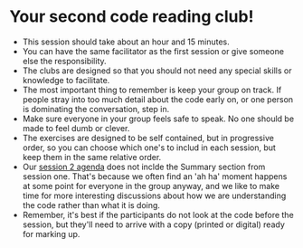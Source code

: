 # Your second code reading club!

* This session should take about an hour and 15 minutes.
* You can have the same facilitator as the first session or give someone else the responsibility.
* The clubs are designed so that you should not need any special skills or knowledge to facilitate.
* The most important thing to remember is keep your group on track. If people stray into too much detail about the code early on, or one person is dominating the conversation, step in.
* Make sure everyone in your group feels safe to speak. No one should be made to feel dumb or clever.
* The exercises are designed to be self contained, but in progressive order, so you can choose which one's to includ in each session, but keep them in the same relative order.
* Our [session 2 agenda](https://github.com/CodeReadingClubs/Resources/blob/trunk/StarterKit/Session2/agenda.md) does not inclde the Summary section from session one. That's because we often find an 'ah ha' moment happens at some point for everyone in the group anyway, and we like to make time for more interesting discussions about how we are understanding the code rather than what it is doing.
* Remember, it's best if the participants do not look at the code before the session, but they'll need to arrive with a copy (printed or digital) ready for marking up.
